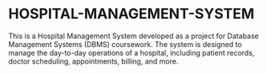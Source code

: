 # HOSPITAL-MANAGEMENT-SYSTEM
This is a Hospital Management System developed as a project for Database Management Systems (DBMS) coursework. The system is designed to manage the day-to-day operations of a hospital, including patient records, doctor scheduling, appointments, billing, and more.
